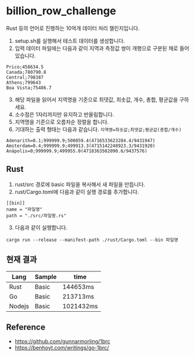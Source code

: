 # billion_row_challenge

Rust 등의 언어로 진행하는 10억개 데이터 처리 챌린지입니다.

1. setup.sh를 실행해서 테스트 데이터를 생성합니다.
2. 입력 데이터 파일에는 다음과 같이 지역과 측정값 쌍이 개행으로 구분된 채로 들어있습니다.
```
Prico;458634.5
Canada;780790.8
Central;798387
Athens;799643
Boa Vista;75486.7
```
3. 해당 파일을 읽어서 지역명을 기준으로 최댓값, 최솟값, 개수, 총합, 평균값을 구하세요.
4. 소수점은 1자리까지만 유지하고 반올림합니다.
5. 지역명을 기준으로 오름차순 정렬을 합니다.
6. 기대하는 출력 형태는 다음과 같습니다. `지역명=최솟값;최댓값;평균값(총합/개수)` 
```
Adenarith=0.1;999999.9;500059.4(4716533623284.4/9431947)
Amsterdam=0.4;999999.9;499913.3(4715142248923.3/9431920)
Anápolis=0;999999.9;499955.0(4718363502090.6/9437576)
```


## Rust
1. rust/src 경로에 basic 파일을 복사해서 새 파일을 만듭니다.
2. rust/Cargo.toml에 다음과 같이 실행 경로를 추가합니다.
```
[[bin]]
name = "파일명"
path = "./src/파일명.rs"
```
3. 다음과 같이 실행합니다.
```
cargo run --release --manifest-path ./rust/Cargo.toml --bin 파일명
```

## 현재 결과
|Lang|Sample|time|
|---|---|---|
|Rust|Basic|144653ms|
|Go|Basic|213713ms|
|Nodejs|Basic|1021432ms|

## Reference 
- https://github.com/gunnarmorling/1brc
- https://benhoyt.com/writings/go-1brc/